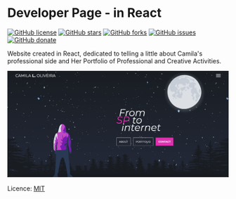 # Developer Page - in React

[![GitHub license](https://img.shields.io/github/license/clcmo/dev?style=for-the-badge)](https://github.com/clcmo/dev)
[![GitHub stars](https://img.shields.io/github/stars/clcmo/dev?style=for-the-badge)](https://github.com/clcmo/dev/stargazers)
[![GitHub forks](https://img.shields.io/github/forks/clcmo/dev?style=for-the-badge)](https://github.com/clcmo/dev/network)
[![GitHub issues](https://img.shields.io/github/issues/clcmo/dev?style=for-the-badge)](https://github.com/clcmo/dev/issues)
[![GitHub donate](https://img.shields.io/github/sponsors/clcmo?color=pink&style=for-the-badge)](https://github.com/sponsors/clcmo)

Website created in React, dedicated to telling a little about Camila's professional side and Her Portfolio of Professional and Creative Activities.

![Scrrenshot](https://raw.githubusercontent.com/clcmo/dev/main/public/images/screenshot.png)

Licence: [MIT](LICENSE)
